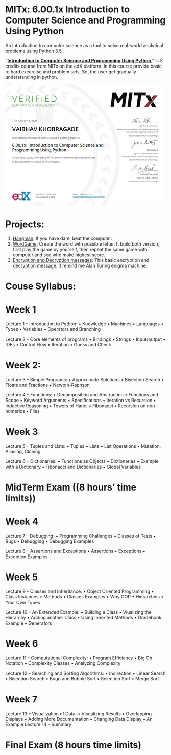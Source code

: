 # MITx: 6.00.1x Introduction to Computer Science and Programming Using Python
An introduction to computer science as a tool to solve real-world analytical problems using Python 3.5.

"**[Introduction to Computer Science and Programming Using Python](https://courses.edx.org/certificates/153ba01cd1be42488525544ed5925f4f)**," is 3 credits course from MITx on the edX platform. In this course provide basic to hard excercise and problem sets. So, the user get gradually understanding in python. 

<img src="MIT_python.PNG" width = 500>

# Projects:
1. [Hangman](https://repl.it/@codenigma1/UltimateDescriptiveFlashdrive-1): If you have dare, beat the computer.
2. [WordGame](https://repl.it/@codenigma1/OnerlookedDifferentVariable): Create the word with possible letter. It build both version, first play the game by yourself, then repeat the same game with computer and see who make highest score.
3. [Encryption and Decryption messages](https://repl.it/@codenigma1/CheapAdventurousLogic): This basic encryption and decryption message. it remind me Alan Turing enigma machine. 

# Couse Syllabus:
# Week 1
Lecture 1 – Introduction to Python:
•	Knowledge
•	Machines
•	Languages
•	Types
•	Variables
•	Operators and Branching

Lecture 2 – Core elements of programs
•	Bindings
•	Strings
•	Input/output
•	IDEs
•	Control Flow
•	Iteration
•	Guess and Check

# Week 2: 
Lecture 3 – Simple Programs:
•	Approximate Solutions
•	Bisection Search
•	Floats and Fractions
•	Newton-Raphson

Lecture 4 – Functions:
•	Decomposition and Abstraction
•	Functions and Scope
•	Keyword Arguments
•	Specifications
•	Iteration vs Recursion
•	Inductive Reasoning
•	Towers of Hanoi
•	Fibonacci
•	Recursion on non-numerics
•	Files

# Week 3
Lecture 5 – Tuples and Lists:
•	Tuples
•	Lists
•	List Operations
•	Mutation, Aliasing, Cloning

Lecture 6 – Dictionaries:
•	Functions as Objects
•	Dictionaries
•	Example with a Dictionary
•	Fibonacci and Dictionaries
•	Global Variables

# MidTerm Exam ((8 hours’ time limits))

# Week 4
Lecture 7 – Debugging:
•	Programming Challenges
•	Classes of Tests
•	Bugs
•	Debugging
•	Debugging Examples

Lecture 8 – Assertions and Exceptions
•	Assertions
•	Exceptions
•	Exception Examples

# Week 5
Lecture 9 – Classes and Inheritance:
•	Object Oriented Programming
•	Class Instances
•	Methods
•	Classes Examples
•	Why OOP
•	Hierarchies
•	Your Own Types

Lecture 10 – An Extended Example:
•	Building a Class
•	Viualizing the Hierarchy
•	Adding another Class
•	Using Inherited Methods
•	Gradebook Example
•	Generators

# Week 6
Lecture 11 – Computational Complexity:
•	Program Efficiency
•	Big Oh Notation
•	Complexity Classes
•	Analyzing Complexity

Lecture 12 – Searching and Sorting Algorithms:
•	Indirection
•	Linear Search
•	Bisection Search
•	Bogo and Bubble Sort
•	Selection Sort
•	Merge Sort

# Week 7
Lecture 13 – Visualization of Data:
•	Visualizing Results
•	Overlapping Displays
•	Adding More Documentation
•	Changing Data Display
•	An Example
Lecture 14 – Summary


# Final Exam (8 hours time limits)
